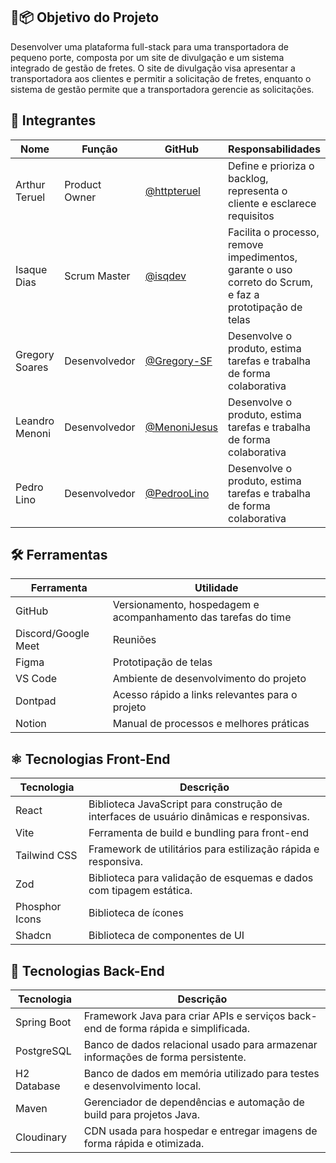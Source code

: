 ## 🎯📦 Objetivo do Projeto
Desenvolver uma plataforma full-stack para uma transportadora de pequeno porte, composta por um site de divulgação e um sistema integrado de gestão de fretes. O site de divulgação visa apresentar a transportadora aos clientes e permitir a solicitação de fretes, enquanto o sistema de gestão permite que a transportadora gerencie as solicitações. 

## 👥 Integrantes

| Nome           | Função        | GitHub       | Responsabilidades                                                                                        |
| -------------- | ------------- | ------------ | -------------------------------------------------------------------------------------------------------- |
| Arthur Teruel  | Product Owner | [@httpteruel](https://github.com/httpteruel)  | Define e prioriza o backlog, representa o cliente e esclarece requisitos                                 |
| Isaque Dias    | Scrum Master  | [@isqdev](https://github.com/isqdev)      | Facilita o processo, remove impedimentos, garante o uso correto do Scrum, e faz a prototipação de telas  |
| Gregory Soares | Desenvolvedor | [@Gregory-SF](https://github.com/Gregory-SF)  | Desenvolve o produto, estima tarefas e trabalha de forma colaborativa                                    |
| Leandro Menoni | Desenvolvedor | [@MenoniJesus](https://github.com/MenoniJesus) | Desenvolve o produto, estima tarefas e trabalha de forma colaborativa                                    |
| Pedro Lino     | Desenvolvedor | [@PedrooLino](https://github.com/PedrooLino)  | Desenvolve o produto, estima tarefas e trabalha de forma colaborativa                                    |


## 🛠️ Ferramentas

| Ferramenta          | Utilidade                                                      |
| ------------------- | -------------------------------------------------------------- |
| GitHub              | Versionamento, hospedagem e acompanhamento das tarefas do time |
| Discord/Google Meet | Reuniões                                                       |
| Figma               | Prototipação de telas                                          |
| VS Code             | Ambiente de desenvolvimento do projeto                         |
| Dontpad             | Acesso rápido a links relevantes para o projeto                |
| Notion              | Manual de processos e melhores práticas                        |

## ⚛️ Tecnologias Front-End

| Tecnologia        | Descrição                                                                 |
|-------------------|---------------------------------------------------------------------------|
| React             | Biblioteca JavaScript para construção de interfaces de usuário dinâmicas e responsivas. |
| Vite              | Ferramenta de build e bundling para front-end |
| Tailwind CSS      | Framework de utilitários para estilização rápida e responsiva.            |
| Zod               | Biblioteca para validação de esquemas e dados com tipagem estática.       |
| Phosphor Icons    | Biblioteca de ícones |
| Shadcn    | Biblioteca de componentes de UI |

## 🍃 Tecnologias Back-End
| Tecnologia  | Descrição                                                                          |
| ----------- | ---------------------------------------------------------------------------------- |
| Spring Boot | Framework Java para criar APIs e serviços back-end de forma rápida e simplificada. |
| PostgreSQL  | Banco de dados relacional usado para armazenar informações de forma persistente.   |
| H2 Database | Banco de dados em memória utilizado para testes e desenvolvimento local.           |
| Maven       | Gerenciador de dependências e automação de build para projetos Java.               |
| Cloudinary | CDN usada para hospedar e entregar imagens de forma rápida e otimizada. |

